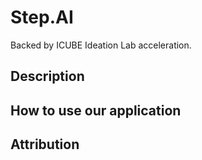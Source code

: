 # Step.AI

Backed by ICUBE Ideation Lab acceleration.


## Description


## How to use our application


## Attribution

